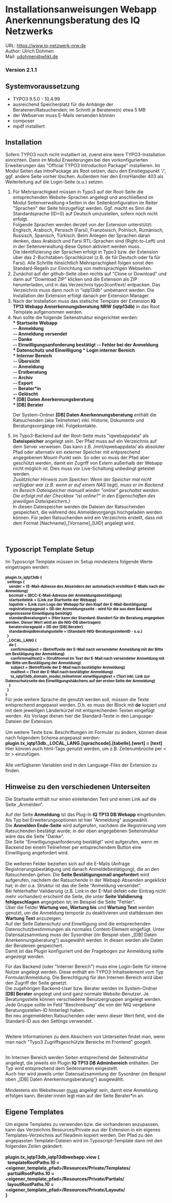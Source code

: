 # Installationsanweisungen Webapp Anerkennungsberatung des IQ Netzwerks
URL: https://www.iq-netzwerk-nrw.de<br>
Author: Ulrich Dohmen<br>
Mail: udohmen@whkt.de<br>

<h3>Version 2.1.1 </h3>

<h2>Systemvoraussetzung</h2>
<ul>
 <li>TYPO3 9.5.0 - 10.4.99</li>
 <li>ausreichend Speicherplatz für die Anhänge der Beratenen/Ratsuchenden; im Schnitt je Beratene(n) etwa 5 MB</li>
 <li>der Webserver muss E-Mails versenden können</li>
 <li>composer</li>
 <li>mpdf installiert</li>
</ul>

<h2>Installation</h2>
Sofern TYPO3 noch nicht installiert ist, zuerst eine leere TYPO3-Installation einrichten. Dann im Modul Erweiterungen bei den vorkonfigurierten Erweiterungen das "Official TYPO3 Introduction Package" installieren. Im Modul Seiten das IntroPackage als Root setzen, dazu den Einstiegspunkt '/', ggf. andere Seite vorher löschen. Au0erdem hier den ErrorHandler 403 als Weiterleitung auf die Login-Seite (s.u.) setzen.
<ol>
<li>Für Mehrsprachigkeit müssen in Typo3 auf der Root-Seite die entsprechenden Website-Sprachen angelegt und anschließend im Modul Seitenverwaltung->Seiten in der Seitenkonfiguration im Reiter "Sprachen" der Seite hinzugefügt werden. Ggf. macht es Sinn die Standardsprache (ID=0) auf Deutsch umzustellen, sofern noch nicht erfolgt.<br>Folgende Sprachen werden derzeit von der Extension unterstützt: Englisch, Arabisch, Persisch (Farsi), Französisch, Polnisch, Rumänisch, Russisch, Spanisch, Türkisch. Beim Anlegen der Sprachen daran denken, dass Arabisch und Farsi RTL-Sprachen sind (Right-to-Left) und in der Seitenverwaltung diese Option aktiviert werden muss.<br>
Die Identifizierung der Sprachen erfolgt in Typo3 bzw. der Extension über das 2-Buchstaben-Sprachkürzel (z.B. de für Deutsch oder fa für Farsi).
Alle Schritte hinsichtlich Mehrsprachigkeit folgen sonst den Standard-Regeln zur Einrichtung von mehrsprachigen Webseiten.<br></li>

<li>Zunächst auf der github-Seite oben rechts auf "Clone or Download" und dann auf "Download ZIP" klicken und die Extension als ZIP herunterladen, und in das Verzeichnis typo3conf/ext/ entpacken. Das Verzeichnis muss dann noch in "iqtp13db" umbenannt werden. Die Installation der Extension erfolgt danach per Extension Manager. <br></li>

<li>Nach der Installation muss das statische Template der Extension <b>IQ TP13 Webapp Annerkennungsberatung NRW (iqtp13db)</b> in das Root Template aufgenommen werden.<br></li>

<li>Nun sollte die folgende Seitenstruktur eingerichtet werden: <br>

<b>
* Startseite Webapp<br>
-- Anmeldung<br>
-- Anmeldung versendet<br>
-- Danke<br>
-- Einwilligungsanforderung bestätigt
-- Fehler bei der Anmeldung<br>
* Datenschutz und Einwilligung
* Login interner Bereich<br>
* Interner Bereich<br>
-- Übersicht<br>
-- Anmeldung<br>
-- Erstberatung<br>
-- Archiv<br>
-- Export<br>
-- Berater*in<br>
-- Gelöscht<br>
* [DB] Daten Anerkennungsberatung<br>
* [DB] Berater<br>
 </b>

Der System-Ordner <b>[DB] Daten Anerkennungsberatung</b> enthält die Ratsuchenden (aka Teilnehmer) inkl. Historie, Dokumente und Beratungsvorgänge inkl. Folgekontakte. </li>

<li>Im Typo3-Backend auf der Root-Seite muss "iqwebappdata" als <b>Dateispeicher</b> angelegt sein. Der Pfad muss auf ein Verzeichnis auf dem Server verweisen. Das kann z.B. /mnt/iqwebappdata/ als absoluter Pfad oder alternativ ein externer Speicher mit entpsrechend angegebenen Mount-Punkt sein. So oder so muss der Pfad aber geschützt werden, damit ein Zugriff von Extern außerhalb der Webapp nicht möglich ist. Dies muss vor Live-Schaltung unbedingt getestet werden.<br>
<i>Zusätzlicher Hinweis zum Speicher: Wenn der Speicher mal nicht verfügbar war (z.B. wenn er auf einem NAS liegt), muss er im Backend im Bereich Dateispeicher manuell wieder "online" geschaltet werden. Die erfolgt mit der Checkbox "ist online?" in den Eigenschaften des jeweiligen Dateispeichers.)</i><br>
In diesen Dateispeicher werden die Dateien der Ratsuchenden gespeichert, die während des Anmeldevorgangs hochgeladen werden können. Für jeden Ratsuchenden wird ein Verzeichnis erstellt, dass mit dem Format [Nachname]_[Vorname]_[UID] angelegt wird.<br></li>
</ol>
<br>
<h2>Typoscript Template Setup</h2>
Im Typoscript Template müssen im Setup mindestens folgende Werte eingetragen werden:<br>
<br>
<small><b>plugin.tx_iqtp13db {<br>
&nbsp;&nbsp;settings {<br>
&nbsp;&nbsp;&nbsp;&nbsp;sender = (E-Mail-Adresse des Absenders der automatisch erstellten E-Mails nach der Anmeldung)<br>
&nbsp;&nbsp;&nbsp;&nbsp;bccmail = (BCC-E-Mail-Adresse der Anmeldungsbestätigung)<br>
&nbsp;&nbsp;&nbsp;&nbsp;startseitelink = (Link zur Startseite der Webapp)<br>
&nbsp;&nbsp;&nbsp;&nbsp;logolink = (Link zum Logo der Webapp für den Kopf der E-Mail-Bestätigung)<br>
&nbsp;&nbsp;&nbsp;&nbsp;registrationpageuid = (ID der Anmeldungsseite - wird für die aus dem Backend angestossene Einwilligung benötigt)<br>
&nbsp;&nbsp;&nbsp;&nbsp;standardberatungort = (Hier kann der Standard-Standort für die Beratung angegeben werden. Dieser Wert wird an die NIQ-DB übertragen)<br>
&nbsp;&nbsp;&nbsp;&nbsp;beraterstoragepid = (ID der [DB] Berater)<br>
&nbsp;&nbsp;&nbsp;&nbsp;standardniqidberatungsstelle = (Standard-NIQ-BeratungsstellenID - s.u.)<br>
&nbsp;&nbsp;}<br>
&nbsp;&nbsp;_LOCAL_LANG {<br>
&nbsp;&nbsp;&nbsp;&nbsp;de {<br>
&nbsp;&nbsp;&nbsp;&nbsp;&nbsp;&nbsp;confirmsubject = (Betreffzeile der E-Mail nach versendeter Anmeldung mit der Bitte um Bestätigung der Anmeldung)<br>
&nbsp;&nbsp;&nbsp;&nbsp;&nbsp;&nbsp;confirmmailtext2 = (Grußformel im Text der E-Mail nach versendeter Anmeldung mit der Bitte um Bestätigung der Anmeldung)<br>
&nbsp;&nbsp;&nbsp;&nbsp;&nbsp;&nbsp;subject = (Betreffzeile der E-Mail nach bestätigter Anmeldung)<br>
&nbsp;&nbsp;&nbsp;&nbsp;&nbsp;&nbsp;mailtext = (Text der E-Mail nach bestätigter Anmeldung)<br>
&nbsp;&nbsp;&nbsp;&nbsp;&nbsp;&nbsp;tx_iqtp13db_domain_model_teilnehmer.einwilligungtext = (Text inkl. Link zur Datenschutzseite des Einwilligungshäkchens auf der ersten Seite der Anmeldung)<br>
&nbsp;&nbsp;&nbsp;&nbsp;}<br>
&nbsp;&nbsp;}<br>
}<br>
</b></small>
Für jede weitere Sprache die genutzt werden soll, müssen die Texte entsprechend angepasst werden. D.h. es muss der Block mit <b>de</b> kopiert und mit dem jeweiligen Länderkürzel mit entsprechenden Texten eingefügt werden. Als Vorlage dienen hier die Standard-Texte in den Language-Dateien der Extension.<br>
<br>
Um weitere Texte bzw. Beschriftungen im Formular zu ändern, können diese nach folgendem Schema angepasst werden:<br>
<b>plugin.tx_iqtp13db._LOCAL_LANG.[sprachcode].[tabelle].[wert] = [text]</b><br>
Hier können auch html-Tags genutzt werden, um z.B. Zeilenumbrüche per < br > einzufügen.<br>
<br>
Alle verfügbaren Variablen sind in den Language-Files der Extension zu finden.<br>

<h2>Hinweise zu den verschiedenen Unterseiten</h2>

Die Startseite enthält nur einen einleitenden Text und einen Link auf die Seite „Anmelden“.<br>

Auf der Seite <b>Anmeldung</b> ist das Plug-In <b>IQ TP13 DB Webapp</b> eingebunden. Als Typ bei Erweiterungsoptionen ist hier "Anmeldung" ausgewählt. <br>
Die <b>Anmelden Ende-Seite</b> wird aufgerufen, nachdem die Registrierung vom Ratsuchenden bestätigt wurde; in der oben angegebenen Seitenstruktur wäre das die Seite "Danke". <br>
Die Seite "Einwilligungsanforderung bestätigt" wird aufgerufen, wenn im Backend bei einem Teilnehmer per entsprechendem Button eine Einwilligung angefordert wird. <br>
<br>
Die weiteren Felder beziehen sich auf die E-Mails (Anfrage Registrierungsbestätigung und danach Anmeldebestätigung), die an den Ratsuchenden gehen. Die <b>Seite Bestätigungsmail angefordert</b> wird aufgerufen, nachdem der Ratsuchende in der Webapp Absenden angeklickt hat; in der o.a. Struktur ist das die Seite "Anmeldung versendet". <br>
Bei fehlerhafter Validierung (z.B. Link in der E-Mail defekt oder Eintrag nicht mehr vorhanden) erscheint die Seite, die unter <b>Seite Validierung fehlgeschlagen</b> angegeben ist; im Beispiel die Seite "Fehler". <br>
Über die Felder <b>Wartung von, Wartung bis</b> und <b>Wartung Text</b> werden genutzt, um die Anmeldung temporär zu deaktivieren und stattdessen den <b>Wartung Text</b> anzuzeigen.<br>
Auf der Seite Datenschutz und Einwilligung sind die entsprechenden Datenschutzbestimmungen als normales Content-Element eingefügt. Unter Datensatzsammlung muss der Sysordner (im Beispiel oben „[DB] Daten Anerkennungsberatung“) ausgewählt werden. In diesen werden alle Daten der Beratenen gespeichert. <br>
Damit ist das Plugin konfiguriert und der Fragebogen zur Anmeldung sollte angezeigt werden.<br>

Für das Backend (oder "Interner Bereich") muss eine Login-Seite für interne Nutzer angelegt werden. Diese enthält ein TYPO3-Inhaltselement vom Typ Formular/Anmeldung. Die Berechtigung für den Internen Bereich wird über den Zugriff der Seite gesetzt. <br>
Die zugehörigen Backend-User bzw. Berater werden im System-Ordner <b>[DB] Berater</b> angelegt und sind ganz normale Website-Benutzer. Je Beratungsstelle können verschiedene Benutzergruppen angelegt werden. Jede Gruppe sollte im Feld "Beschreibung" die von der NIQ vergebene Beratungsstellen-ID hinterlegt haben.<br>Bei neu angemeldeten Ratsuchenden oder wenn dieser Wert fehlt, wird die Standard-ID aus den Settings verwendet.<br><br>

Weitere Informationen zu dem Absichern von Unterseiten findet man, wenn man nach "Typo3 Zugriffsgeschützte Bereiche im Frontend" googelt.<br><br>

Im Internen Bereich werden Seiten entsprechend der Seitenstruktur angelegt, die jeweils ein Plugin <b>IQ TP13 DB Adminbereich</b> enthalten. Der Typ wird entsprechend dem Seitennamen eingestellt.<br>
Auch hier wird jeweils unter Datensatzsammlung der Sysordner (im Beispiel oben „[DB] Daten Anerkennungsberatung“) ausgewählt.<br><br>
Mindestens ein Websiteuser <u>muss</u> angelegt sein, damit eine Anmeldung erfolgen kann. Berater:innen legt man auf der Seite Berater*in an.<br>

<h2>Eigene Templates</h2>

Um eigene Templates zu verwenden bzw. die vorhandenen anzupassen, kann das Verzeichnis Resources/Private aus der Extension in ein eigenes Templates-Verzeichnis auf fileadmin kopiert werden. Der Pfad zu den angepassten Template-Dateien wird im Typoscript-Template dann mit den folgenden Zeilen geändert:<br>
<b>
<br>
plugin.tx_iqtp13db_iqtp13dbwebapp.view {<br>
&nbsp;&nbsp;templateRootPaths.10 = <eigener_template_pfad>/Resources/Private/Templates/<br>
&nbsp;&nbsp;partialRootPaths.10 = <eigener_template_pfad>/Resources/Private/Partials/<br>
&nbsp;&nbsp;layoutRootPaths.10 = <eigener_template_pfad>/Resources/Private/Layouts/ <br>
}</b>

